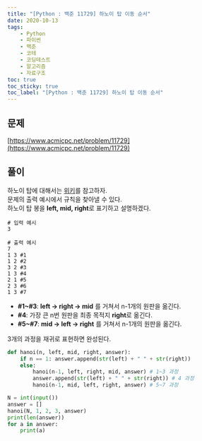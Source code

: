 ```yaml
---
title: "[Python : 백준 11729] 하노이 탑 이동 순서"
date: 2020-10-13
tags:
    - Python
    - 파이썬
    - 백준
    - 코테
    - 코딩테스트
    - 알고리즘
    - 자료구조
toc: true
toc_sticky: true
toc_label: "[Python : 백준 11729] 하노이 탑 이동 순서"
---
```

## 문제
[https://www.acmicpc.net/problem/11729](https://www.acmicpc.net/problem/11729)

## 풀이
하노이 탑에 대해서는 [위키](https://ko.wikipedia.org/wiki/%ED%95%98%EB%85%B8%EC%9D%B4%EC%9D%98_%ED%83%91)를 참고하자.  
문제의 출력 예시에서 규칙을 찾아낼 수 있다.  
하노이 탑 봉을 **left, mid, right**로 표기하고 설명하겠다.  

```
# 입력 예시
3

# 출력 예시
7
1 3 #1
1 2 #2
3 2 #3
1 3 #4
2 1 #5
2 3 #6
1 3 #7
```

- **#1~#3**: **left -> right -> mid** 를 거쳐서 n-1개의 원판을 옮긴다.  
- **#4**: 가장 큰 n번 원판을 최종 목적지 **right**로 옮긴다.
- **#5~#7**: **mid -> left -> right** 를 거쳐서 n-1개의 원판을 옮긴다.

3개의 과정을 재귀로 표현하면 완성된다.

```python
def hanoi(n, left, mid, right, answer):
    if n == 1: answer.append(str(left) + " " + str(right))
    else:
        hanoi(n-1, left, right, mid, answer) # 1~3 과정
        answer.append(str(left) + " " + str(right)) # 4 과정
        hanoi(n-1, mid, left, right, answer) # 5~7 과정

N = int(input())
answer = []
hanoi(N, 1, 2, 3, answer)
print(len(answer))
for a in answer:
    print(a)
```
